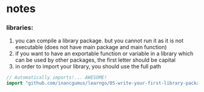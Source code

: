 # notes

### libraries:

1. you can compile a library package. but you cannot run it as it is not executable (does not have main package and main
   function)
2. if you want to have an exportable function or variable in a library which can be used by other packages, the first
   letter should be capital
3. in order to import your library, you should use the full path

```go
// Automatically imports!... AWESOME!
import "github.com/inancgumus/learngo/05-write-your-first-library-package/printer"
```